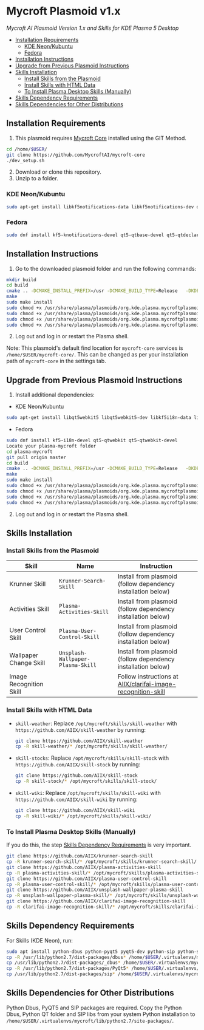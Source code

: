 # Mycroft Plasmoid v1.x

_Mycroft AI Plasmoid Version 1.x and Skills for KDE Plasma 5 Desktop_

* [Installation Requirements](#installation-requirements)
  + [KDE Neon/Kubuntu](#kde-neon-kubuntu)
  + [Fedora](#fedora)
* [Installation Instructions](#installation-instructions)
* [Upgrade from Previous Plasmoid Instructions](#upgrade-from-previous-plasmoid-instructions)
* [Skills Installation](#skills-installation)
  + [Install Skills from the Plasmoid](#install-skills-from-the-plasmoid)
  + [Install Skills with HTML Data](#install-skills-with-html-data)
  + [To Install Plasma Desktop Skills (Manually)](#to-install-plasma-desktop-skills--manually-)
* [Skills Dependency Requirements](#skills-dependency-requirements)
* [Skills Dependencies for Other Distributions](#skills-dependencies-for-other-distributions)

## Installation Requirements

1. This plasmoid requires [Mycroft Core](https://github.com/MycroftAI/mycroft-core) installed using the GIT Method.

```bash
cd /home/$USER/
git clone https://github.com/MycroftAI/mycroft-core
./dev_setup.sh
```

2. Download or clone this repository.
3. Unzip to a folder.

### KDE Neon/Kubuntu

```bash
sudo apt-get install libkf5notifications-data libkf5notifications-dev qml-module-qtquick2 qml-module-qtquick-controls2 qml-module-qtquick-controls qml-module-qtwebsockets qml-module-qt-websockets qtdeclarative5-qtquick2-plugin qtdeclarative5-models-plugin cmake cmake-extras cmake-data qml-module-qtquick-layouts libkf5plasma-dev extra-cmake-modules qtdeclarative5-dev build-essential g++ gettext libqt5webkit5 libqt5webkit5-dev libkf5i18n-data libkf5i18n-dev libkf5i18n5 qml-module-qtgraphicaleffects libqt5dbus5 libkf5dbusaddons-dev libdbus-1-dev libdbus-glib-1-dev -y
```

### Fedora

```bash
sudo dnf install kf5-knotifications-devel qt5-qtbase-devel qt5-qtdeclarative-devel qt5-qtquick1-devel qt5-qtquickcontrols qt5-qtquickcontrols2 qt5-qtwebsockets cmake extra-cmake-modules kf5-plasma-devel kf5-i18n-devel qt5-qtwebkit qt5-qtwebkit-devel
```

## Installation Instructions

1. Go to the downloaded plasmoid folder and run the following commands:

  ```bash
  mkdir build
  cd build
  cmake .. -DCMAKE_INSTALL_PREFIX=/usr -DCMAKE_BUILD_TYPE=Release   -DKDE_INSTALL_LIBDIR=lib -DKDE_INSTALL_USE_QT_SYS_PATHS=ON
  make
  sudo make install
  sudo chmod +x /usr/share/plasma/plasmoids/org.kde.plasma.mycroftplasmoid/contents/code/startservice.sh
  sudo chmod +x /usr/share/plasma/plasmoids/org.kde.plasma.mycroftplasmoid/contents/code/stopservice.sh
  sudo chmod +x /usr/share/plasma/plasmoids/org.kde.plasma.mycroftplasmoid/contents/code/pkgstartservice.sh
  sudo chmod +x /usr/share/plasma/plasmoids/org.kde.plasma.mycroftplasmoid/contents/code/pkgstopservice.sh
  ```

2. Log out and log in or restart the Plasma shell.

Note: This plasmoid's default find location for `mycroft-core` services is `/home/$USER/mycroft-core/`. This can be changed as per your installation path of `mycroft-core` in the settings tab.

## Upgrade from Previous Plasmoid Instructions 

1. Install additional dependencies:

  - KDE Neon/Kubuntu

  ```bash
  sudo apt-get install libqt5webkit5 libqt5webkit5-dev libkf5i18n-data libkf5i18n-dev libkf5i18n5 libqt5dbus5 libkf5dbusaddons-dev qml-module-qtgraphicaleffects
  ```

  - Fedora

  ```bash
  sudo dnf install kf5-i18n-devel qt5-qtwebkit qt5-qtwebkit-devel
  Locate your plasma-mycroft folder
  cd plasma-mycroft
  git pull origin master
  cd build
  cmake .. -DCMAKE_INSTALL_PREFIX=/usr -DCMAKE_BUILD_TYPE=Release   -DKDE_INSTALL_LIBDIR=lib -DKDE_INSTALL_USE_QT_SYS_PATHS=ON
  make
  sudo make install
  sudo chmod +x /usr/share/plasma/plasmoids/org.kde.plasma.mycroftplasmoid/contents/code/startservice.sh
  sudo chmod +x /usr/share/plasma/plasmoids/org.kde.plasma.mycroftplasmoid/contents/code/stopservice.sh
  sudo chmod +x /usr/share/plasma/plasmoids/org.kde.plasma.mycroftplasmoid/contents/code/pkgstartservice.sh
  sudo chmod +x /usr/share/plasma/plasmoids/org.kde.plasma.mycroftplasmoid/contents/code/pkgstopservice.sh
  ```

2. Log out and log in or restart the Plasma shell.


## Skills Installation

### Install Skills from the Plasmoid

| Skill | Name | Instruction |
|---|---|---|
| Krunner Skill | `Krunner-Search-Skill` | Install from plasmoid (follow dependency installation below) |
| Activities Skill | `Plasma-Activities-Skill` | Install from plasmoid (follow dependency installation below) |
| User Control Skill | `Plasma-User-Control-Skill` | Install from plasmoid (follow dependency installation below) |
| Wallpaper Change Skill | `Unsplash-Wallpaper-Plasma-Skill` | Install from plasmoid (follow dependency installation below) |
| Image Recognition Skill |   | Follow instructions at [AIIX/clarifai-image-recognition-skill](https://github.com/AIIX/clarifai-image-recognition-skill) |


### Install Skills with HTML Data

- `skill-weather`:
  Replace `/opt/mycroft/skills/skill-weather` with `https://github.com/AIIX/skill-weather` by running:

  ```bash
  git clone https://github.com/AIIX/skill-weather
  cp -R skill-weather/* /opt/mycroft/skills/skill-weather/
  ```

- `skill-stocks`:
  Replace `/opt/mycroft/skills/skill-stock` with `https://github.com/AIIX/skill-stock` by running:

  ```bash
  git clone https://github.com/AIIX/skill-stock
  cp -R skill-stock/* /opt/mycroft/skills/skill-stock/
  ```

- `skill-wiki`:
  Replace `/opt/mycroft/skills/skill-wiki` with `https://github.com/AIIX/skill-wiki` by running:

  ```bash
  git clone https://github.com/AIIX/skill-wiki
  cp -R skill-wiki/* /opt/mycroft/skills/skill-wiki/
  ```

### To Install Plasma Desktop Skills (Manually)

If you do this, the step [Skills Dependency Requirements](#skills-dependency-requirements) is very important.

```bash
git clone https://github.com/AIIX/krunner-search-skill  
cp -R krunner-search-skill/* /opt/mycroft/skills/krunner-search-skill/
git clone https://github.com/AIIX/plasma-activities-skill  
cp -R plasma-activities-skill/* /opt/mycroft/skills/plasma-activities-skill/
git clone https://github.com/AIIX/plasma-user-control-skill
cp -R plasma-user-control-skill/* /opt/mycroft/skills/plasma-user-control-skill/
git clone https://github.com/AIIX/unsplash-wallpaper-plasma-skill  
cp -R unsplash-wallpaper-plasma-skill/* /opt/mycroft/skills/unsplash-wallpaper-plasma-skill/
git clone https://github.com/AIIX/clarifai-image-recognition-skill  
cp -R clarifai-image-recognition-skill/* /opt/mycroft/skills/clarifai-image-recognition-skill/
```

## Skills Dependency Requirements

For Skills (KDE Neon), run:

```bash
sudo apt install python-dbus python-pyqt5 pyqt5-dev python-sip python-sip-dev
cp -R /usr/lib/python2.7/dist-packages/dbus* /home/$USER/.virtualenvs/mycroft/lib/python2.7/site-packages/
cp /usr/lib/python2.7/dist-packages/_dbus* /home/$USER/.virtualenvs/mycroft/lib/python2.7/site-packages/
cp -R /usr/lib/python2.7/dist-packages/PyQt5* /home/$USER/.virtualenvs/mycroft/lib/python2.7/site-packages/    
cp /usr/lib/python2.7/dist-packages/sip* /home/$USER/.virtualenvs/mycroft/lib/python2.7/site-packages/
```

## Skills Dependencies for Other Distributions

Python Dbus, PyQT5 and SIP packages are required.
Copy the Python Dbus, Python QT folder and SIP libs from your system Python installation to `/home/$USER/.virtualenvs/mycroft/lib/python2.7/site-packages/`.
